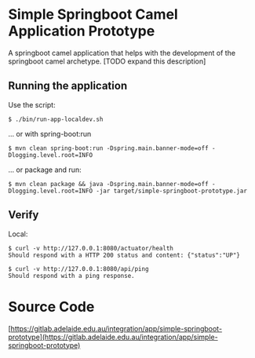 # Simple Springboot Camel Application Prototype

A springboot camel application that helps with the development of the springboot camel archetype.
[TODO expand this description]

## Running the application

Use the script:
```
$ ./bin/run-app-localdev.sh
```
... or with spring-boot:run
```
$ mvn clean spring-boot:run -Dspring.main.banner-mode=off -Dlogging.level.root=INFO
```
... or package and run:
```
$ mvn clean package && java -Dspring.main.banner-mode=off -Dlogging.level.root=INFO -jar target/simple-springboot-prototype.jar
```

## Verify

Local:
```
$ curl -v http://127.0.0.1:8080/actuator/health
Should respond with a HTTP 200 status and content: {"status":"UP"}

$ curl -v http://127.0.0.1:8080/api/ping
Should respond with a ping response.
```

# Source Code

[https://gitlab.adelaide.edu.au/integration/app/simple-springboot-prototype](https://gitlab.adelaide.edu.au/integration/app/simple-springboot-prototype)
